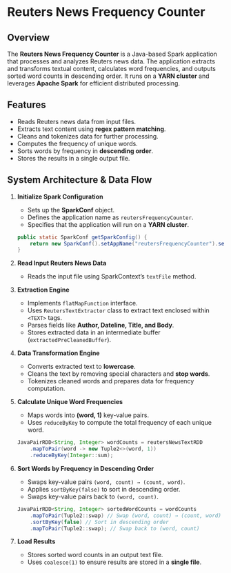 # Reuters News Frequency Counter

## Overview
The **Reuters News Frequency Counter** is a Java-based Spark application that processes and analyzes Reuters news data. The application extracts and transforms textual content, calculates word frequencies, and outputs sorted word counts in descending order. It runs on a **YARN cluster** and leverages **Apache Spark** for efficient distributed processing.

## Features
- Reads Reuters news data from input files.
- Extracts text content using **regex pattern matching**.
- Cleans and tokenizes data for further processing.
- Computes the frequency of unique words.
- Sorts words by frequency in **descending order**.
- Stores the results in a single output file.

## System Architecture & Data Flow

1. **Initialize Spark Configuration**
   - Sets up the **SparkConf** object.
   - Defines the application name as `reutersFrequencyCounter`.
   - Specifies that the application will run on a **YARN cluster**.
   
   ```java
   public static SparkConf getSparkConfig() {
       return new SparkConf().setAppName("reutersFrequencyCounter").setMaster("yarn");
   }
   ```

2. **Read Input Reuters News Data**
   - Reads the input file using SparkContext’s `textFile` method.

3. **Extraction Engine**
   - Implements `flatMapFunction` interface.
   - Uses `ReutersTextExtractor` class to extract text enclosed within `<TEXT>` tags.
   - Parses fields like **Author, Dateline, Title, and Body**.
   - Stores extracted data in an intermediate buffer (`extractedPreCleanedBuffer`).

4. **Data Transformation Engine**
   - Converts extracted text to **lowercase**.
   - Cleans the text by removing special characters and **stop words**.
   - Tokenizes cleaned words and prepares data for frequency computation.

5. **Calculate Unique Word Frequencies**
   - Maps words into **(word, 1)** key-value pairs.
   - Uses `reduceByKey` to compute the total frequency of each unique word.
   
   ```java
   JavaPairRDD<String, Integer> wordCounts = reutersNewsTextRDD
       .mapToPair(word -> new Tuple2<>(word, 1))
       .reduceByKey(Integer::sum);
   ```

6. **Sort Words by Frequency in Descending Order**
   - Swaps key-value pairs `(word, count) → (count, word)`.
   - Applies `sortByKey(false)` to sort in descending order.
   - Swaps key-value pairs back to `(word, count)`.
   
   ```java
   JavaPairRDD<String, Integer> sortedWordCounts = wordCounts
       .mapToPair(Tuple2::swap) // Swap (word, count) → (count, word)
       .sortByKey(false) // Sort in descending order
       .mapToPair(Tuple2::swap); // Swap back to (word, count)
   ```

7. **Load Results**
   - Stores sorted word counts in an output text file.
   - Uses `coalesce(1)` to ensure results are stored in a **single file**.

